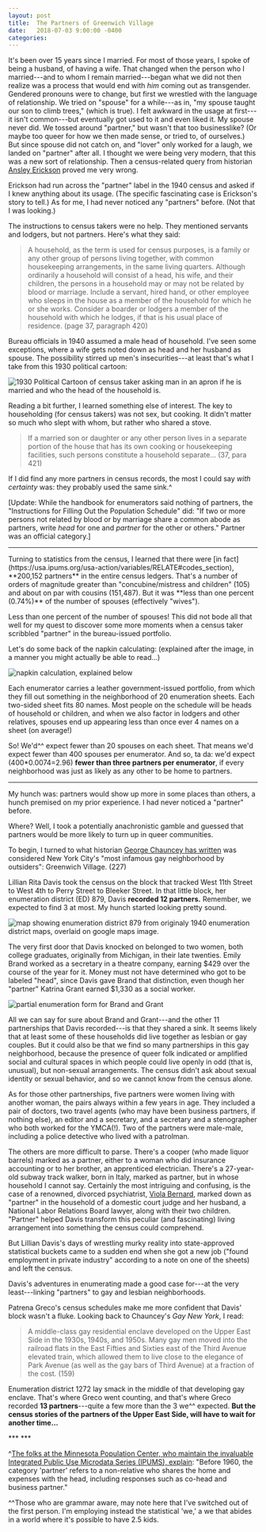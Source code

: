 ```yaml
---
layout: post
title:  The Partners of Greenwich Village
date:   2018-07-03 9:00:00 -0400
categories:
---
```



It's been over 15 years since I married. For most of those years, I spoke of being a husband, of having a wife. That changed when the person who I married---and to whom I remain married---began what we did not then realize was a process that would end with *him* coming out as transgender. Gendered pronouns were to change, but first we wrestled with the language of relationship. We tried on "spouse" for a while---as in, "my spouse taught our son to climb trees," (which is true). I felt awkward in the usage at first---it isn't common---but eventually got used to it and even liked it. My spouse never did. We tossed around "partner," but wasn't that too businesslike? (Or maybe too queer for how we then made sense, or tried to, of ourselves.) But since spouse did not catch on, and "lover" only worked for a laugh, we landed on "partner" after all. I thought we were being very modern, that this was a new sort of relationship. Then a census-related query from historian [Ansley Erickson](http://www.tc.columbia.edu/faculty/ate11/) proved me very wrong.

Erickson had run across the "partner" label in the 1940 census and asked if I knew anything about its usage. (The specific fascinating case is Erickson's story to tell.) As for me, I had never noticed any "partners" before. (Not that I was looking.)

The instructions to census takers were no help. They mentioned servants and lodgers, but not partners.  Here's what they said:
>A household, as the term is used for census purposes, is a family or any other group of persons living together, with common housekeeping arrangements, in the same living quarters. Although ordinarily a household will consist of a head, his wife, and their children, the persons in a household may or may not be related by blood or marriage. Include a servant, hired hand, or other employee who sleeps in the house as a member of the household for which he or she works. Consider a boarder or lodgers a member of the household with which he lodges, if that is his usual place of residence. (page 37, paragraph 420)

Bureau officials in 1940 assumed a male head of household. I've seen some exceptions, where a wife gets noted down as head and her husband as spouse. The possibility stirred up men's insecurities---at least that's what I take from this 1930 political cartoon:

![1930 Political Cartoon of census taker asking man in an apron if he is married and who the head of the household is.](/images/1930_head_household_cartoon.jpg)
<!---Clipping from *Pittsburgh Press* on 21 March 1930 attached to J.E. Routley, Supervisor, 14th of PA to Acting Director Joseph Hill, 21 March 1930 in Entry 215, “Publicity Materials File of the Statistical Research Division” Box 231 Folder: “E-2 Experiences of 1930 Census Supervisors and Enumerators. Criticisms of Census, Etc.” --->

Reading a bit further, I learned something else of interest. The key to householding (for census takers) was not sex, but cooking. It didn't matter so much who slept with whom, but rather who shared a stove.

>If a married son or daughter or any other person lives in a separate portion of the house that has its own cooking or housekeeping facilities, such persons constitute a household separate... (37, para 421)

If I did find any more partners in census records, the most I could say *with certainty* was: they probably used the same sink.^

[Update: While the handbook for enumerators said nothing of partners, the "Instructions for Filling Out the Population Schedule" did: "If two or more persons not related by blood or by marriage share a common abode as partners, write *head* for one and *partner* for the other or others." Partner was an official category.]

<!--- The above quote is from the back of the "Illustrative Example of Completed Population Schedule" for Alaska. Must check it against quote for continental census and also look at the imagined partners there... -->


***
<p></p>
Turning to statistics from the census, I learned that there were [in fact](https://usa.ipums.org/usa-action/variables/RELATE#codes_section), **200,152 partners** in the entire census ledgers. That's a number of orders of magnitude greater than "concubine/mistress and children" (105) and about on par with cousins (151,487). But it was **less than one percent (0.74%)** of the number of spouses (effectively "wives").
<!-- All figures derived from the IPUMS variable description for "relate" and the sample "1940 Complete Count"-- see here: https://usa.ipums.org/usa-action/variables/RELATE#codes_section -->

Less than one percent of the number of spouses! This did not bode all that well for my quest to discover some more moments when a census taker scribbled "partner" in the bureau-issued portfolio.

Let's do some back of the napkin calculating: (explained after the image, in a manner you might actually be able to read...)

![napkin calculation, explained below](/images/1940-partner-back-o-napkin.jpg)

Each enumerator carries a leather government-issued portfolio, from which they fill out something in the neighborhood of 20 enumeration sheets. Each two-sided sheet fits 80 names.  Most people on the schedule will be heads of household or children, and when we also factor in lodgers and other relatives, spouses end up appearing less than once ever 4 names on a sheet (on average!)

So! We'd^^ expect fewer than 20 spouses on each sheet. That means we'd expect fewer than 400 spouses per enumerator. And so, ta da: we'd expect (400*0.0074=2.96) **fewer than three partners per enumerator**, if every neighborhood was just as likely as any other to be home to partners.

***
<p></p>

My hunch was: partners would show up more in some places than others, a hunch premised on my prior experience. I had never noticed a "partner" before.

Where? Well, I took a potentially anachronistic gamble and guessed that partners would be more likely to turn up in queer communities.

To begin, I turned to what historian [George Chauncey has written](https://www.amazon.com/Gay-New-York-Culture-1890-1940/dp/0465026214) was considered New York City's "most infamous gay neighborhood by outsiders": Greenwich Village. (227)

<!---George Chauncey: "Gay male residential and commercial enclaves developed in the Bowery, Greenwich Village, Times Square, and Harlem in large part because they were the city's major centers of furnished-room housing for single men. Lesbian enclaves developed for similar reasons in the 1920s in Harlem and the Village, then the city's two primary centers of housing for single women." (136)
on importance of apartments: "Such privacy allowed men to bring gay friends home and allowed couples to live together." (158-159)
"A middle-class gay residential enclave developed on the Upper East Side in the 1930s, 1940s, and 1950s. Many gay men moved into the railroad flats in the East Fifties and Sixties east of the Third Avenue elevated train, which allowed them to live close to the elegance of Park Avenue (as well as the gay bars of Third Avenue) at a fraction of the cost. At the same time, a less wealthy gay enclave developed in the Forties west of Eighth Avenue, as large groups of poorer gay men, often youths, crowded into flats in the old tenements of Hell's Kitchen."(159)
"If the Village was considered the city's most infamous gay neighborhood by outsiders, many gay men themselves regarded Harlem as the most exciting center of gay life. In a segregated city, it was the *only* place where black gay men could congregate in commercial establishments, and they were centrally involved in many of the currents of Harlem culture, from the creative literary circles that constituted the Harlem Renaissance to the blues clubs and basements speakeasies where the poorest of Harlem's residents gathered."(227)

"New York's first substantial lesbian enclaves developed in the Village and Harlem at the same time gay male enclaves did."(228)

"Eugene O'Neill's companions in the Village and Provincetown included the noted gay painters Charles Demuth and Marsden Hartley, and, according to O'Neill's biographer Louis Sheaffer, the playwright based Charles Marsden, the effete, implicitly homosexual character in *Strange Interlude*, on them. Margaret Anderson and her masculinely attired lover, Jane Heap, published the influential *Little Review* from the Village, gathering gay and nongay writers around them." --->

Lillian Rita Davis took the census on the block that tracked West 11th Street to West 4th to Perry Street to Bleeker Street. In that little block, her enumeration district (ED) 879, Davis **recorded 12 partners.** Remember, we expected to find 3 at most. My hunch started looking pretty sound.

![map showing enumeration district 879 from originaly 1940 enumeration district maps, overlaid on google maps image.](/images/1940_ED_Greenwich_Village_overlay.jpg)

The very first door that Davis knocked on belonged to two women, both college graduates, originally from Michigan, in their late twenties. Emily Brand worked as a secretary in a theatre company, earning $429 over the course of the year for it. Money must not have determined who got to be labeled "head", since Davis gave Brand that distinction, even though her "partner" Katrina Grant earned $1,330 as a social worker.

![partial enumeration form for Brand and Grant](/images/1940_ED_879_partners.jpg)  

All we can say for sure about Brand and Grant---and the other 11 partnerships that Davis recorded---is that they shared a sink. It seems likely that at least some of these households did live together as lesbian or gay couples. But it could also be that we find so many partnerships in this gay neighborhood, because the presence of queer folk indicated or amplified social and cultural spaces in which people could live openly in odd (that is, unusual), but non-sexual arrangements. The census didn't ask about sexual identity or sexual behavior, and so we cannot know from the census alone.

As for those other partnerships, five partners were women living with another woman, the pairs always within a few years in age. They included a pair of doctors, two travel agents (who may have been business partners, if nothing else), an editor and a secretary, and a secretary and a stenographer who both worked for the YMCA(!). Two of the partners were male-male, including a police detective who lived with a patrolman.

The others are more difficult to parse. There's a cooper (who made liquor barrels) marked as a partner, either to a woman who did insurance accounting or to her brother, an apprenticed electrician. There's a 27-year-old subway track walker, born in Italy, marked as partner, but in whose household I cannot say. Certainly the most intriguing and confusing, is the case of a renowned, divorced psychiatrist, [Viola Bernard](http://www.columbia.edu/cu/lweb/archival/collections/ldpd_5420220/), marked down as "partner" in the household of a domestic court judge and her husband, a National Labor Relations Board lawyer, along with their two children. "Partner" helped Davis transform this peculiar (and fascinating) living arrangement into something the census could comprehend.

But Lillian Davis's days of wrestling murky reality into state-approved statistical buckets came to a sudden end when she got a new job ("found employment in private industry" according to a note on one of the sheets) and left the census.
<!--- This according to a note scrawled on ED 31-879, sheet 62B--->
<!---
other partners: at 270 West 11th, three partnerships in a row
-same-sex women: (35&38, college grads, both travel agents--so maybe business parnters too?) (27&27, college grad and one-year college, YMCA secretary and stenographer) (25&26, 2 years and 3 years college, secretary banking and editor publishing) (44&42, high school grads, secretary for liquor company and municipal stenographer) (50&50, each one year of college, both physicians one in general practice and one in bacteriology---the bacteriologist is of some repute: Adele Sheplar)
-same-sex men: (26&25, college grad and 1-year college, insurance salesman and newspaper promoter) (35&34, one-year high school and 3 college, police dept detective and patrolman!!)
-unclear: (listed as partner, in household where head is a 28yo woman living with 25yo brother; partner is 27--she is insurance bookkeeper, brother is apprentice electrician and partner is cooper in "liquors"--not entirely clear if partner actually belongs to this household); ( 270 male partner from Italy has 5y elementary education and is trackwalker for IRT subway--OR: at 270 W 4th, not clear who partner is) (viola bernard is 32yo divorced college grad and doctor at psychiatric institute, marked as parter, living with head who is 34yo NLRB lawyer and his 36yo wife who is domestic court judge (Shad and Justine Polier), along with their son, an adopted daughter, and a maid -- what a household!) (36 y/o ladieswear clerk with a year of high school -- the final "partner" may not be propertly labeled or coded---it's unclear who the head is...)
--->

Davis's adventures in enumerating made a good case for---at the very least---linking "partners" to gay and lesbian neighborhoods.

Patrena Greco's census schedules make me more confident that Davis' block wasn't a fluke. Looking back to Chauncey's *Gay New York*, I read:
>A middle-class gay residential enclave developed on the Upper East Side in the 1930s, 1940s, and 1950s. Many gay men moved into the railroad flats in the East Fifties and Sixties east of the Third Avenue elevated train, which allowed them to live close to the elegance of Park Avenue (as well as the gay bars of Third Avenue) at a fraction of the cost. (159)

Enumeration district 1272 lay smack in the middle of that developing gay enclave. That's where Greco went counting, and that's where Greco recorded **13 partners**---quite a few more than the 3 we^^ expected. **But the census stories of the partners of the Upper East Side, will have to wait for another time...**

<P> </P>
<P>  </P>
***
***

^[The folks at the Minnesota Population Center, who maintain the invaluable Integrated Public Use Microdata Series (IPUMS), explain](https://usa.ipums.org/usa-action/variables/RELATE#comparability_section): "Before 1960, the category 'partner' refers to a non-relative who shares the home and expenses with the head, including responses such as co-head and business partner."

^^Those who are grammar aware, may note here that I've switched out of the first person. I'm employing instead the statistical 'we,' a we that abides in a world where it's possible to have 2.5 kids.
